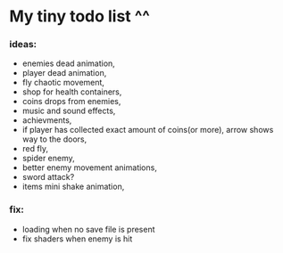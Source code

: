 # My tiny todo list ^^
 ### ideas:
 - enemies dead animation,
 - player dead animation,
 - fly chaotic movement,
 - shop for health containers,
 - coins drops from enemies,
 - music and sound effects,
 - achievments,
 - if player has collected exact amount of coins(or more), arrow shows way to the doors,
 - red fly,
 - spider enemy,
 - better enemy movement animations,
 - sword attack?
 - items mini shake animation,


 ### fix:
 - loading when no save file is present
 - fix shaders when enemy is hit

